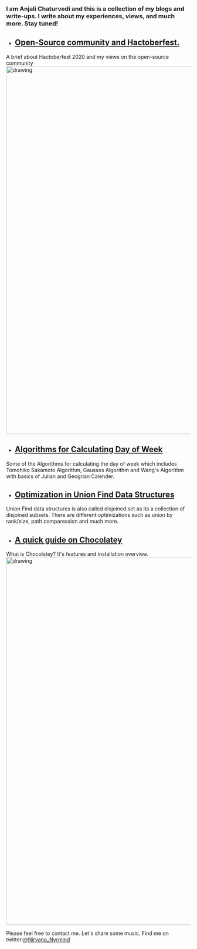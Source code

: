 ### I am Anjali Chaturvedi and this is a collection of my blogs and write-ups. I write about my experiences, views, and much more. Stay tuned!

* ## [Open-Source community and Hactoberfest.](https://dev.to/ic1101virgo/open-source-community-and-hactoberfest-1787 )

 A brief about Hactoberfest 2020 and my views on the open-source community
 <img src="https://github.com/IC1101Virgo/My-Blogs-Site/blob/gh-pages/images/cover11.png?raw=true " alt="drawing" style="width:1000px;"/>

* ## [Algorithms for Calculating Day of Week](https://iq.opengenus.org/algorithm-for-day-of-week/)

 Some of the Algorithms for calculating the day of week which includes Tomohiko Sakamoto Algorithm, Gausses Algorithm and Wang's Algorithm with basics of Julian and Geogrian Calender.

* ## [Optimization in Union Find Data Structures](https://iq.opengenus.org/union-find-optimizations/)

 Union Find data structures is also called disjoined set as its a collection of disjoined subsets. There are different optimizations such as union by rank/size, path comparession and much more.

* ## [ A quick guide on Chocolatey](https://anjali-chaturvedi.medium.com/a-quick-guide-on-chocolatey-f010385345e0)

 What is Chocolatey? It's features and installation overview.
 <img src=" https://github.com/IC1101Virgo/My-Blogs-Site/blob/gh-pages/images/chocolatey.jpg?raw=true" alt="drawing" style="width:1000px;"/>

Please feel free to contact me. Let's share some music.
Find me on twitter:[@Nirvana_Nvrmind](https://twitter.com/Nirvana_Nvrmind)
